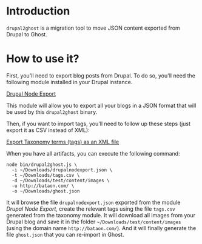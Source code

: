 # Introduction

`drupal2ghost` is a migration tool to move JSON content exported from Drupal to Ghost.

# How to use it?

First, you'll need to export blog posts from Drupal. To do so, you'll need the following module installed in your Drupal instance.

[Drupal Node Export](https://www.drupal.org/project/node_export)

This module will allow you to export all your blogs in a JSON format that will be used by this `drupal2ghost` binary.

Then, if you want to import tags, you'll need to follow up these steps (just export it as CSV instead of XML):

[Export Taxonomy terms (tags) as an XML file](https://www.drupal.org/node/2283641)

When you have all artifacts, you can execute the following command:

```
node bin/drupal2ghost.js \
  -i ~/Downloads/drupalnodexport.json \
  -t ~/Downloads/tags.csv \
  -d ~/Downloads/test/content/images \
  -u http://bataon.com/ \
  -o ~/Downloads/ghost.json 
```

It will browse the file `drupalnodexport.json` exported from the module *Drupal Node Export*, create the relevant tags using the file `tags.csv` generated from the taxonomy module. It will download all images from your Drupal blog and save it in the folder `~/Downloads/test/content/images` (using the domain name `http://bataon.com/`). And it will finally generate the file `ghost.json` that you can re-import in Ghost.